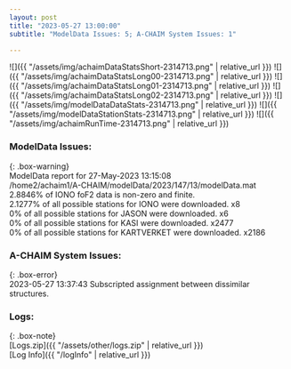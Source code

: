 ```yaml
---
layout: post
title: "2023-05-27 13:00:00"
subtitle: "ModelData Issues: 5; A-CHAIM System Issues: 1"

---
```


![]({{ "/assets/img/achaimDataStatsShort-2314713.png" | relative_url }})
![]({{ "/assets/img/achaimDataStatsLong00-2314713.png" | relative_url }})
![]({{ "/assets/img/achaimDataStatsLong01-2314713.png" | relative_url }})
![]({{ "/assets/img/achaimDataStatsLong02-2314713.png" | relative_url }})
![]({{ "/assets/img/modelDataDataStats-2314713.png" | relative_url }})
![]({{ "/assets/img/modelDataStationStats-2314713.png" | relative_url }})
![]({{ "/assets/img/achaimRunTime-2314713.png" | relative_url }})


### ModelData Issues:  
  
{: .box-warning}  
 ModelData report for 27-May-2023 13:15:08   
 /home2/achaim1/A-CHAIM/modelData/2023/147/13/modelData.mat   
 2.8846% of IONO foF2 data is non-zero and finite.   
 2.1277% of all possible stations for IONO were downloaded. x8   
 0% of all possible stations for JASON were downloaded. x6   
 0% of all possible stations for KASI were downloaded. x2477   
 0% of all possible stations for KARTVERKET were downloaded. x2186   
  
### A-CHAIM System Issues:  
  
{: .box-error}  
2023-05-27 13:37:43 Subscripted assignment between dissimilar structures.  

### Logs:  
  
{: .box-note}  
[Logs.zip]({{ "/assets/other/logs.zip" | relative_url }})  
[Log Info]({{ "/logInfo" | relative_url }})  
